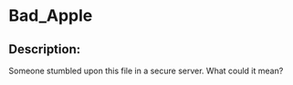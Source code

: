
# Bad_Apple
## Description:
Someone stumbled upon this file in a secure server. What could it mean?



